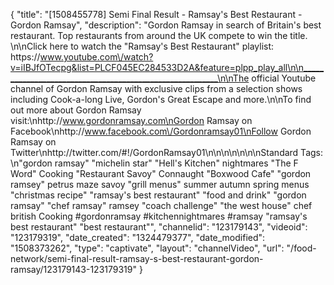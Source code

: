 {
    "title": "[1508455778] Semi Final Result - Ramsay's Best Restaurant - Gordon Ramsay",
    "description": "Gordon Ramsay in search of Britain's best restaurant. Top restaurants from around the UK compete to win the title. \n\nClick here to watch the \"Ramsay's Best Restaurant\" playlist: https:\/\/www.youtube.com\/watch?v=iIBJfOTecpg&list=PLCF045EC284533D2A&feature=plpp_play_all\n\n_________________________________________________________\n\nThe official Youtube channel of Gordon Ramsay with exclusive clips from a selection shows including Cook-a-long Live, Gordon's Great Escape and more.\n\nTo find out more about Gordon Ramsay visit:\nhttp:\/\/www.gordonramsay.com\nGordon Ramsay on Facebook\nhttp:\/\/www.facebook.com\/Gordonramsay01\nFollow Gordon Ramsay on Twitter\nhttp:\/\/twitter.com\/#!\/GordonRamsay01\n\n\n\n\n\n\nStandard Tags: \n\"gordon ramsay\" \"michelin star\" \"Hell's Kitchen\" nightmares \"The F Word\" Cooking \"Restaurant Savoy\" Connaught \"Boxwood Cafe\" \"gordon ramsey\" petrus maze savoy \"grill menus\" summer autumn spring menus \"christmas recipe\" \"ramsay's best restaurant\" \"food and drink\" \"gordon ramsay\" \"chef ramsay\" ramsey \"coach challenge\" \"the west house\" chef british Cooking #gordonramsay #kitchennightmares #ramsay \"ramsay's best restaurant\" \"best restaurant\"",
    "channelid": "123179143",
    "videoid": "123179319",
    "date_created": "1324479377",
    "date_modified": "1508373262",
    "type": "captivate",
    "layout": "channelVideo",
    "url": "\/food-network\/semi-final-result-ramsay-s-best-restaurant-gordon-ramsay\/123179143-123179319"
}